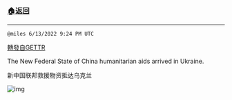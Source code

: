 ###  [:house:返回](README.md)
---


`@miles 6/13/2022 9:24 PM UTC`

[轉發自GETTR](https://gettr.com/post/p1dz0cjcb81)

The New Federal State of  China humanitarian aids arrived in Ukraine. 

新中国联邦救援物资抵达乌克兰

![img](https://media.gettr.com/group5/origin/2022/06/13/21/40e13474-54a2-ada6-f031-e4c497471d70/out.jpg)
